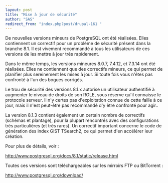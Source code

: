 ```yaml
---
layout: post
title: "Mise à jour de sécurité"
author: "SAS"
redirect_from: "index.php?post/drupal-161 "
---
```



<p></p>

<!--more-->


<p>

De nouvelles versions mineurs de PostgreSQL ont été réalisées. Elles contiennent un correctif pour un problème de sécurité présent dans la branche 8.1. Il est vivement recommandé à tous les utilisateurs de ces versions de les mettre à jour très rapidement.

</p>

<p>

Dans le même temps, les versions mineures 8.0.7, 7.4.12, et 7.3.14 ont été réalisées. Elles ne contiennent que des correctifs mineurs, ce qui permet de planifier plus sereinement les mises à jour. Si toute fois vous n'êtes pas confronté à l'un des bogues corrigés.

</p>

<p>

Le trou de sécurité des versions 8.1.x autorise un utilisateur authentifié à augmenter le niveau de droits de son ROLE, sous réserve qu'il connaisse le protocole serveur. Il n'y certes pas d'exploitation connue de cette faille à ce jour, mais il n'est peut-être pas recommandé d'y être confronté pour agir..

</p>

<p>

La version 8.1.3 contient également un certain nombre de correctifs (schémas et plantage), pour la plupart rencontrés avec des configurations très particulières (et très rares). Un correctif important concerne le code de génération des index GiST TSearch2, ce qui permet d'en accélérer leur création.

</p>

Pour plus de détails, voir :

<a href="http://www.postgresql.org/docs/8.1/static/release.html">http://www.postgresql.org/docs/8.1/static/release.html</a>

<p>

Toutes ces versions sont téléchargeables sur les mirroirs FTP ou BitTorrent :

<a href="http://www.postgresql.org/download/">http://www.postgresql.org/download/</a>

</p>